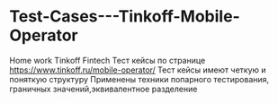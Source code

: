 # Test-Cases---Tinkoff-Mobile-Operator
Home work Tinkoff Fintech
Тест кейсы по странице https://www.tinkoff.ru/mobile-operator/
Тест кейсы имеют четкую и поняткую структуру
Применены техники попарного тестирования, граничных значений,эквивалентное разделение
